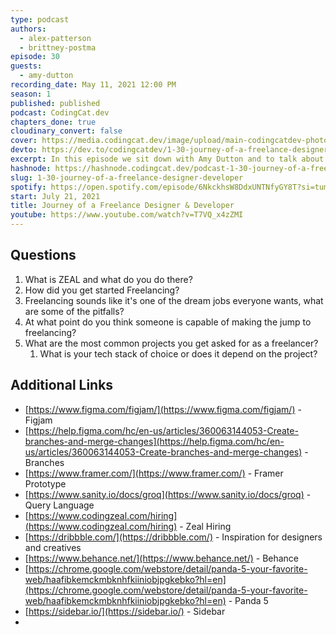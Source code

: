 ```yaml
---
type: podcast
authors:
  - alex-patterson
  - brittney-postma
episode: 30
guests:
  - amy-dutton
recording_date: May 11, 2021 12:00 PM
season: 1
published: published
podcast: CodingCat.dev
chapters_done: true
cloudinary_convert: false
cover: https://media.codingcat.dev/image/upload/main-codingcatdev-photo/vbex1zxomeoo0wjzyhhr.png
devto: https://dev.to/codingcatdev/1-30-journey-of-a-freelance-designer-developer-3a4p
excerpt: In this episode we sit down with Amy Dutton and to talk about freelancing and what it takes to be a designer and developer. We also talk about working for Zeal and making her awesome channel Self Teach Me.
hashnode: https://hashnode.codingcat.dev/podcast-1-30-journey-of-a-freelance-designer-developer
slug: 1-30-journey-of-a-freelance-designer-developer
spotify: https://open.spotify.com/episode/6NkckhsW8DdxUNTNfyGY8T?si=tumVwEApThKlYEZhn8WwCg
start: July 21, 2021
title: Journey of a Freelance Designer & Developer
youtube: https://www.youtube.com/watch?v=T7VQ_x4zZMI
---
```


## Questions

1. What is ZEAL and what do you do there?
2. How did you get started Freelancing?
3. Freelancing sounds like it's one of the dream jobs everyone wants, what are some of the pitfalls?
4. At what point do you think someone is capable of making the jump to freelancing?
5. What are the most common projects you get asked for as a freelancer?
   1. What is your tech stack of choice or does it depend on the project?

## Additional Links

- [https://www.figma.com/figjam/](https://www.figma.com/figjam/) - Figjam
- [https://help.figma.com/hc/en-us/articles/360063144053-Create-branches-and-merge-changes](https://help.figma.com/hc/en-us/articles/360063144053-Create-branches-and-merge-changes) - Branches
- [https://www.framer.com/](https://www.framer.com/) - Framer Prototype
- [https://www.sanity.io/docs/groq](https://www.sanity.io/docs/groq) - Query Language
- [https://www.codingzeal.com/hiring](https://www.codingzeal.com/hiring) - Zeal Hiring
- [https://dribbble.com/](https://dribbble.com/) - Inspiration for designers and creatives
- [https://www.behance.net/](https://www.behance.net/) - Behance
- [https://chrome.google.com/webstore/detail/panda-5-your-favorite-web/haafibkemckmbknhfkiiniobjpgkebko?hl=en](https://chrome.google.com/webstore/detail/panda-5-your-favorite-web/haafibkemckmbknhfkiiniobjpgkebko?hl=en) - Panda 5
- [https://sidebar.io/](https://sidebar.io/) - Sidebar
-
